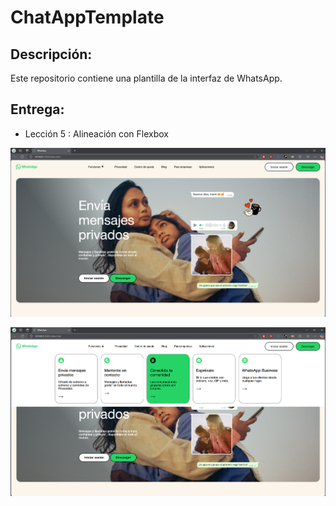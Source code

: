 # ChatAppTemplate

## Descripción: 
Este repositorio contiene una plantilla de la interfaz de WhatsApp. 

## Entrega:
- Lección 5 : Alineación con Flexbox 

![Vista Previa](preview/navbar.png)

![Vista Previa](preview/flexbox.png)


